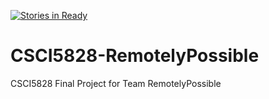 [![Stories in Ready](https://badge.waffle.io/TeraInferno/CSCI5828-RemotelyPossible.png?label=ready&title=Ready)](https://waffle.io/TeraInferno/CSCI5828-RemotelyPossible)
# CSCI5828-RemotelyPossible
CSCI5828 Final Project for Team RemotelyPossible
